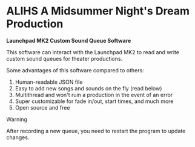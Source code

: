# ALIHS A Midsummer Night's Dream Production
**Launchpad MK2 Custom Sound Queue Software**

This software can interact with the Launchpad MK2 to read and write custom sound queues for theater productions.


Some advantages of this software compared to others:
1. Human-readable JSON file
2. Easy to add new songs and sounds on the fly (read below)
3. Multithread and won't ruin a production in the event of an error
4. Super customizable for fade in/out, start times, and much more
5. Open source and free

> [!WARNING]
> After recording a new queue, you need to restart the program to update changes.
